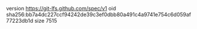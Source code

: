 version https://git-lfs.github.com/spec/v1
oid sha256:bb7a4dc227ccf94242de39c3ef0dbb80a491c4a9741e754c6d059af77223db1d
size 7515
